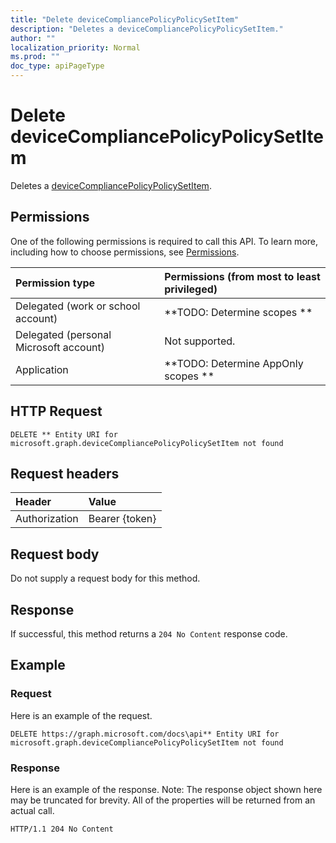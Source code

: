 ```yaml
---
title: "Delete deviceCompliancePolicyPolicySetItem"
description: "Deletes a deviceCompliancePolicyPolicySetItem."
author: ""
localization_priority: Normal
ms.prod: ""
doc_type: apiPageType
---
```


# Delete deviceCompliancePolicyPolicySetItem

Deletes a [deviceCompliancePolicyPolicySetItem](../resources/devicecompliancepolicypolicysetitem.md).

## Permissions
One of the following permissions is required to call this API. To learn more, including how to choose permissions, see [Permissions](/concepts/permissions-reference.md).

|Permission type|Permissions (from most to least privileged)|
|:---|:---|
|Delegated (work or school account)|**TODO: Determine scopes **|
|Delegated (personal Microsoft account)|Not supported.|
|Application|**TODO: Determine AppOnly scopes **|

## HTTP Request
<!-- {
  "blockType": "ignored"
}
-->
``` http
DELETE ** Entity URI for microsoft.graph.deviceCompliancePolicyPolicySetItem not found
```

## Request headers
|Header|Value|
|:---|:---|
|Authorization|Bearer {token}|

## Request body
Do not supply a request body for this method.

## Response
If successful, this method returns a `204 No Content` response code.

## Example

### Request
Here is an example of the request.
<!-- {
  "blockType": "request",
  "name": "delete_devicecompliancepolicypolicysetitem"
}
-->
``` http
DELETE https://graph.microsoft.com/docs\api** Entity URI for microsoft.graph.deviceCompliancePolicyPolicySetItem not found
```

### Response
Here is an example of the response. Note: The response object shown here may be truncated for brevity. All of the properties will be returned from an actual call.
<!-- {
  "blockType": "response",
  "truncated": true
}
-->
``` http
HTTP/1.1 204 No Content
```

